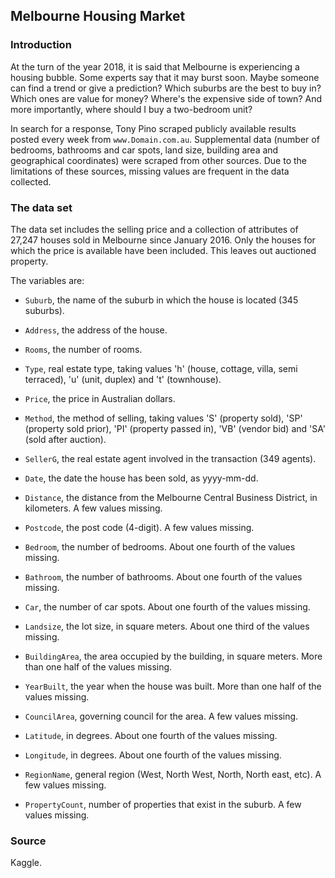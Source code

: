 ## Melbourne Housing Market

### Introduction

At the turn of the year 2018, it is said that Melbourne is experiencing a housing bubble. Some experts say that it may burst soon. Maybe someone can find a trend or give a prediction? Which suburbs are the best to buy in? Which ones are value for money? Where's the expensive side of town? And more importantly, where should I buy a two-bedroom unit?

In search for a response, Tony Pino scraped publicly available results posted every week from `www.Domain.com.au`. Supplemental data (number of bedrooms, bathrooms and car spots, land size, building area and geographical coordinates) were scraped from other sources. Due to the limitations of these sources, missing values are frequent in the data collected. 

###  The data set

The data set includes the selling price and a collection of attributes of 27,247 houses sold in Melbourne since January 2016. Only the houses for which the price is available have been included. This leaves out auctioned property.

The variables are:

* `Suburb`, the name of the suburb in which the house is located (345 suburbs).

* `Address`, the address of the house.

* `Rooms`, the number of rooms.

* `Type`, real estate type, taking values 'h' (house, cottage, villa, semi terraced), 'u' (unit, duplex) and 't' (townhouse).

* `Price`, the price in Australian dollars.

* `Method`, the method of selling, taking values 'S' (property sold), 'SP' (property sold prior), 'PI' (property passed in), 'VB' (vendor bid) and 'SA' (sold after auction).

* `SellerG`, the real estate agent involved in the transaction (349 agents).

* `Date`, the date the house has been sold, as yyyy-mm-dd.

* `Distance`, the distance from the Melbourne Central Business District, in kilometers. A few values missing.

* `Postcode`, the post code (4-digit). A few values missing.

* `Bedroom`, the number of bedrooms. About one fourth of the values missing.

* `Bathroom`, the number of bathrooms. About one fourth of the values missing.

* `Car`, the number of car spots. About one fourth of the values missing.

* `Landsize`, the lot size, in square meters. About one third of the values missing.

* `BuildingArea`, the area occupied by the building, in square meters. More than one half of the values missing.

* `YearBuilt`, the year when the house was built. More than one half of the values missing.

* `CouncilArea`, governing council for the area. A few values missing.

* `Latitude`, in degrees. About one fourth of the values missing.

* `Longitude`, in degrees. About one fourth of the values missing.

* `RegionName`, general region (West, North West, North, North east, etc). A few values missing.

* `PropertyCount`, number of properties that exist in the suburb. A few values missing.

### Source

Kaggle.
